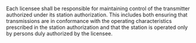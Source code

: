 Each licensee shall be responsible for maintaining control of the transmitter authorized under its station authorization. This includes both ensuring that transmissions are in conformance with the operating characteristics prescribed in the station authorization and that the station is operated only by persons duly authorized by the licensee.

